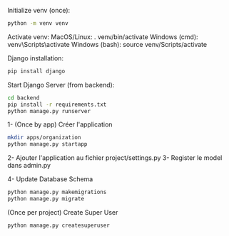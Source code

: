 Initialize venv (once):
```bash
python -m venv venv
```

Activate venv:
MacOS/Linux: . venv/bin/activate
Windows (cmd): venv\Scripts\activate
Windows (bash): source venv/Scripts/activate

Django installation:
```bash
pip install django
```

Start Django Server (from backend):
```bash
cd backend
pip install -r requirements.txt
python manage.py runserver
```


1- (Once by app) Créer l'application
```bash
mkdir apps/organization
python manage.py startapp 
```

2- Ajouter l'application au fichier project/settings.py
3- Register le model dans admin.py

4- Update Database Schema
```bash
python manage.py makemigrations
python manage.py migrate
```

(Once per project) Create Super User
```bash
python manage.py createsuperuser
```